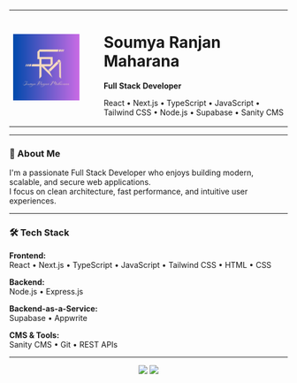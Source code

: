 <table>
  <tr>
    <td width="150">
      <img src="https://github.com/srmaharana1999/srmaharana1999/blob/main/2.png" alt="Logo" width="120"/>
    </td>
    <td>
      <h1>Soumya Ranjan Maharana</h1>
      <p><strong>Full Stack Developer</strong></p>
      <p>
        React • Next.js • TypeScript • JavaScript • Tailwind CSS • Node.js • Supabase • Sanity CMS
      </p>
    </td>
  </tr>
</table>

---

### 🚀 About Me

I'm a passionate Full Stack Developer who enjoys building modern, scalable, and secure web applications.  
I focus on clean architecture, fast performance, and intuitive user experiences.

---

### 🛠️ Tech Stack

**Frontend:**  
React • Next.js • TypeScript • JavaScript • Tailwind CSS • HTML • CSS

**Backend:**  
Node.js • Express.js

**Backend-as-a-Service:**  
Supabase • Appwrite

**CMS & Tools:**  
Sanity CMS • Git • REST APIs

---

<div align="center">
  <img src="https://github-readme-streak-stats.herokuapp.com/?user=srmaharana1999&theme=tokyonight" height="170"/>
<!--   <img src="https://github-readme-stats.vercel.app/api?username=srmaharana1999&show_icons=true&include_all_commits=true&count_private=true&theme=tokyonight" height="170" /> -->
  <img src="https://github-readme-stats.vercel.app/api/top-langs/?username=srmaharana1999&layout=compact&hide=jupyter%20notebook&theme=tokyonight" height="170" />
  
</div>
